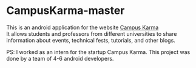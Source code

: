 # CampusKarma-master

This is an android application for the website [Campus Karma](https://www.campuskarma.in/)<br>
It allows students and professors from different universities to share information about events, technical fests, tutorials, and other blogs.<br>

PS: I worked as an intern for the startup Campus Karma. This project was done by a team of 4-6 android developers.
